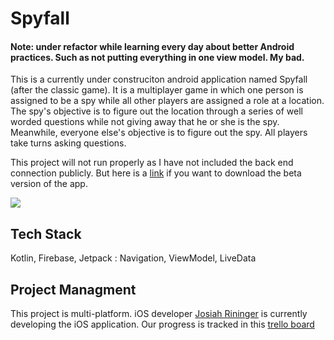 # Spyfall

#### Note: under refactor  while learning every day about better Android practices. Such as not putting everything in one view model. My bad.

This is a currently under construciton android application named Spyfall (after the classic game). It is a multiplayer game in which one person is assigned to be a spy while 
all other players are assigned a role at a location. The spy's objective is to figure out the location through a series of well worded questions while not giving
away that he or she is the spy. Meanwhile, everyone else's objective is to figure out the spy. All players take turns asking questions. 

This project will not run properly as I have not included the back end connection publicly. But here is a [link](https://appdistribution.firebase.dev/i/ybHzYTED) if you want to download the beta version of the app. 

![](https://firebasestorage.googleapis.com/v0/b/github-images.appspot.com/o/all-spyfall.png?alt=media&token=2e107a46-b4c9-4f6e-8dea-df70f7f57950)
 

## Tech Stack
Kotlin, Firebase, Jetpack : Navigation, ViewModel, LiveData

## Project Managment
This project is multi-platform. iOS developer [Josiah Rininger](https://github.com/JosiahRininger) is currently developing the iOS application. Our progress is tracked in this [trello board](https://trello.com/b/HqUDTDkq/spyfall-v1)
